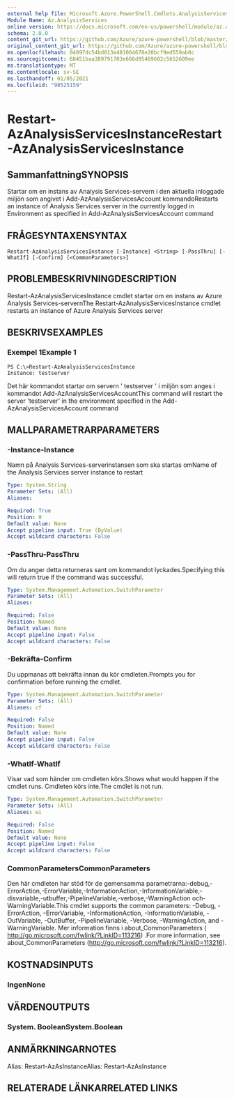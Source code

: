 ```yaml
---
external help file: Microsoft.Azure.PowerShell.Cmdlets.AnalysisServices.Dataplane.dll-Help.xml
Module Name: Az.AnalysisServices
online version: https://docs.microsoft.com/en-us/powershell/module/az.analysisservices/restart-azanalysisservicesinstance
schema: 2.0.0
content_git_url: https://github.com/Azure/azure-powershell/blob/master/src/AnalysisServices/AnalysisServices/help/Restart-AzAnalysisServicesInstance.md
original_content_git_url: https://github.com/Azure/azure-powershell/blob/master/src/AnalysisServices/AnalysisServices/help/Restart-AzAnalysisServicesInstance.md
ms.openlocfilehash: 04097dc54bd013e481064678e20bcf9ed559ab0c
ms.sourcegitcommit: 68451baa389791703e666d95469602c5652609ee
ms.translationtype: MT
ms.contentlocale: sv-SE
ms.lasthandoff: 01/05/2021
ms.locfileid: "98525159"
---
```

# <span data-ttu-id="63b65-101">Restart-AzAnalysisServicesInstance</span><span class="sxs-lookup"><span data-stu-id="63b65-101">Restart-AzAnalysisServicesInstance</span></span>

## <span data-ttu-id="63b65-102">Sammanfattning</span><span class="sxs-lookup"><span data-stu-id="63b65-102">SYNOPSIS</span></span>
<span data-ttu-id="63b65-103">Startar om en instans av Analysis Services-servern i den aktuella inloggade miljön som angivet i Add-AzAnalysisServicesAccount kommando</span><span class="sxs-lookup"><span data-stu-id="63b65-103">Restarts an instance of Analysis Services server in the currently logged in Environment as specified in Add-AzAnalysisServicesAccount command</span></span>

## <span data-ttu-id="63b65-104">FRÅGESYNTAXEN</span><span class="sxs-lookup"><span data-stu-id="63b65-104">SYNTAX</span></span>

```
Restart-AzAnalysisServicesInstance [-Instance] <String> [-PassThru] [-WhatIf] [-Confirm] [<CommonParameters>]
```

## <span data-ttu-id="63b65-105">PROBLEMBESKRIVNING</span><span class="sxs-lookup"><span data-stu-id="63b65-105">DESCRIPTION</span></span>
<span data-ttu-id="63b65-106">Restart-AzAnalysisServicesInstance cmdlet startar om en instans av Azure Analysis Services-servern</span><span class="sxs-lookup"><span data-stu-id="63b65-106">The Restart-AzAnalysisServicesInstance cmdlet restarts an instance of Azure Analysis Services server</span></span>

## <span data-ttu-id="63b65-107">BESKRIVS</span><span class="sxs-lookup"><span data-stu-id="63b65-107">EXAMPLES</span></span>

### <span data-ttu-id="63b65-108">Exempel 1</span><span class="sxs-lookup"><span data-stu-id="63b65-108">Example 1</span></span>
```
PS C:\>Restart-AzAnalysisServicesInstance
Instance: testserver
```

<span data-ttu-id="63b65-109">Det här kommandot startar om servern ' testserver ' i miljön som anges i kommandot Add-AzAnalysisServicesAccount</span><span class="sxs-lookup"><span data-stu-id="63b65-109">This command will restart the server 'testserver' in the environment specified in the Add-AzAnalysisServicesAccount command</span></span>

## <span data-ttu-id="63b65-110">MALLPARAMETRAR</span><span class="sxs-lookup"><span data-stu-id="63b65-110">PARAMETERS</span></span>

### <span data-ttu-id="63b65-111">-Instance</span><span class="sxs-lookup"><span data-stu-id="63b65-111">-Instance</span></span>
<span data-ttu-id="63b65-112">Namn på Analysis Services-serverinstansen som ska startas om</span><span class="sxs-lookup"><span data-stu-id="63b65-112">Name of the Analysis Services server instance to restart</span></span>

```yaml
Type: System.String
Parameter Sets: (All)
Aliases:

Required: True
Position: 0
Default value: None
Accept pipeline input: True (ByValue)
Accept wildcard characters: False
```

### <span data-ttu-id="63b65-113">-PassThru</span><span class="sxs-lookup"><span data-stu-id="63b65-113">-PassThru</span></span>
<span data-ttu-id="63b65-114">Om du anger detta returneras sant om kommandot lyckades.</span><span class="sxs-lookup"><span data-stu-id="63b65-114">Specifying this will return true if the command was successful.</span></span>

```yaml
Type: System.Management.Automation.SwitchParameter
Parameter Sets: (All)
Aliases:

Required: False
Position: Named
Default value: None
Accept pipeline input: False
Accept wildcard characters: False
```

### <span data-ttu-id="63b65-115">-Bekräfta</span><span class="sxs-lookup"><span data-stu-id="63b65-115">-Confirm</span></span>
<span data-ttu-id="63b65-116">Du uppmanas att bekräfta innan du kör cmdleten.</span><span class="sxs-lookup"><span data-stu-id="63b65-116">Prompts you for confirmation before running the cmdlet.</span></span>

```yaml
Type: System.Management.Automation.SwitchParameter
Parameter Sets: (All)
Aliases: cf

Required: False
Position: Named
Default value: None
Accept pipeline input: False
Accept wildcard characters: False
```

### <span data-ttu-id="63b65-117">-WhatIf</span><span class="sxs-lookup"><span data-stu-id="63b65-117">-WhatIf</span></span>
<span data-ttu-id="63b65-118">Visar vad som händer om cmdleten körs.</span><span class="sxs-lookup"><span data-stu-id="63b65-118">Shows what would happen if the cmdlet runs.</span></span>
<span data-ttu-id="63b65-119">Cmdleten körs inte.</span><span class="sxs-lookup"><span data-stu-id="63b65-119">The cmdlet is not run.</span></span>

```yaml
Type: System.Management.Automation.SwitchParameter
Parameter Sets: (All)
Aliases: wi

Required: False
Position: Named
Default value: None
Accept pipeline input: False
Accept wildcard characters: False
```

### <span data-ttu-id="63b65-120">CommonParameters</span><span class="sxs-lookup"><span data-stu-id="63b65-120">CommonParameters</span></span>
<span data-ttu-id="63b65-121">Den här cmdleten har stöd för de gemensamma parametrarna:-debug,-ErrorAction,-ErrorVariable,-InformationAction,-InformationVariable,-disvariable,-utbuffer,-PipelineVariable,-verbose,-WarningAction och-WarningVariable.</span><span class="sxs-lookup"><span data-stu-id="63b65-121">This cmdlet supports the common parameters: -Debug, -ErrorAction, -ErrorVariable, -InformationAction, -InformationVariable, -OutVariable, -OutBuffer, -PipelineVariable, -Verbose, -WarningAction, and -WarningVariable.</span></span> <span data-ttu-id="63b65-122">Mer information finns i about_CommonParameters ( http://go.microsoft.com/fwlink/?LinkID=113216) .</span><span class="sxs-lookup"><span data-stu-id="63b65-122">For more information, see about_CommonParameters (http://go.microsoft.com/fwlink/?LinkID=113216).</span></span>

## <span data-ttu-id="63b65-123">KOSTNADS</span><span class="sxs-lookup"><span data-stu-id="63b65-123">INPUTS</span></span>

### <span data-ttu-id="63b65-124">Ingen</span><span class="sxs-lookup"><span data-stu-id="63b65-124">None</span></span>

## <span data-ttu-id="63b65-125">VÄRDEN</span><span class="sxs-lookup"><span data-stu-id="63b65-125">OUTPUTS</span></span>

### <span data-ttu-id="63b65-126">System. Boolean</span><span class="sxs-lookup"><span data-stu-id="63b65-126">System.Boolean</span></span>

## <span data-ttu-id="63b65-127">ANMÄRKNINGAR</span><span class="sxs-lookup"><span data-stu-id="63b65-127">NOTES</span></span>
<span data-ttu-id="63b65-128">Alias: Restart-AzAsInstance</span><span class="sxs-lookup"><span data-stu-id="63b65-128">Alias: Restart-AzAsInstance</span></span>

## <span data-ttu-id="63b65-129">RELATERADE LÄNKAR</span><span class="sxs-lookup"><span data-stu-id="63b65-129">RELATED LINKS</span></span>
